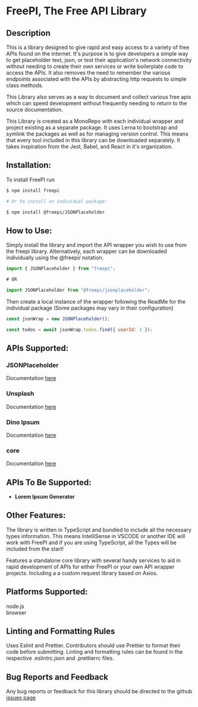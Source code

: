# FreePI, The Free API Library

## Description

This is a library designed to give rapid and easy access to a variety of free APIs found on the internet. It's purpose is to give developers a simple way to get placeholder text, json, or test their application's network connectivity without needing to create their own services or write boilerplate code to access the APIs. It also removes the need to remember the various endpoints associated with the APIs by abstracting http requests to simple class methods.

This Library also serves as a way to document and collect various free apis which can speed development without frequently needing to return to the source documentation.

This Library is created as a MonoRepo with each individual wrapper and project existing as a separate package. It uses Lerna to bootstrap and symlink the packages as well as for managing version control. This means that every tool included in this library can be downloaded separately. It takes inspiration from the Jest, Babel, and React in it's organization.

## Installation:

To install FreePI run

```bash
$ npm install freepi

# Or to install an individual package:

$ npm install @freepi/JSONPlaceholder

```

## How to Use:

Simply install the library and import the API wrapper you wish to use from the freepi library. Alternatively, each wrapper can be downloaded individually using the @freepi/<package> notation.

```javascript
import { JSONPlaceholder } from "freepi";

# OR

import JSONPlaceholder from "@freepi/jsonplaceholder";

```

Then create a local instance of the wrapper following the ReadMe for the individual package (Some packages may vary in their configuration)

```javascript
const jsonWrap = new JSONPlaceholder();

const todos = await jsonWrap.todos.find({ userId: 1 });
```

## APIs Supported:

### JSONPlaceholder

Documentation [here](https://github.com/AlexGaiser/freepi/blob/master/packages/JSONPlaceholder/ReadMe.md)

### Unsplash

Documentation [here](https://github.com/AlexGaiser/freepi/blob/master/packages/unsplash/ReadMe.md)


### Dino Ipsum
Documentation [here](https://github.com/AlexGaiser/freepi/blob/master/packages/DinoIpsum/ReadMe.md)


### core

Documentation [here](https://github.com/AlexGaiser/freepi/blob/master/packages/core/ReadMe.md)

## APIs To Be Supported:

- **Lorem Ipsum Generator**

## Other Features:

The library is written in TypeScript and bundled to include all the necessary types information. This means IntelliSense in VSCODE or another IDE will work with FreePI and if you are using TypeScript, all the Types will be included from the start!

Features a standalone core library with several handy services to aid in rapid development of APIs for either FreePI or your own API wrapper projects. Including a a custom request library based on Axios.

## Platforms Supported:

node.js  
browser

## Linting and Formatting Rules

Uses Eslint and Prettier. Contributors should use Prettier to format their code before submitting. Linting and formatting rules can be found in the respective .eslintrc.json and .prettierrc files.

## Bug Reports and Feedback

Any bug reports or feedback for this library should be directed to the github [issues page](https://github.com/AlexGaiser/freepi/issues)

